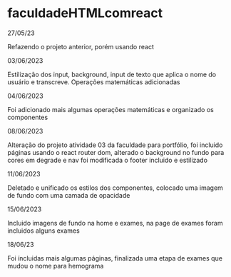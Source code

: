 # faculdadeHTMLcomreact

27/05/23

Refazendo o projeto anterior, porém usando react

03/06/2023

Estilização dos input, background, input de texto que aplica o nome do usuário e transcreve. Operações matemáticas adicionadas

04/06/2023

Foi adicionado mais algumas operações matemáticas e organizado os componentes

08/06/2023

Alteração do projeto atividade 03 da faculdade para portfólio, foi incluido páginas usando o react router dom, alterado o background no  fundo para cores em degrade e nav foi modificada o footer incluido e estilizado 

11/06/2023

Deletado e unificado os estilos dos componentes, colocado uma imagem de fundo com uma camada de opacidade

15/06/2023

Incluido imagens de fundo na home e exames, na page de exames foram incluidos alguns exames 

18/06/23

Foi íncluidas mais algumas páginas, finalizada uma etapa de exames que mudou o nome para hemograma 
